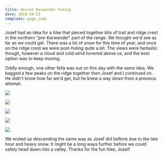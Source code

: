 ```yaml
---
title: Secret Karwendel hiking
date: 2010-10-23
template: page.jade
---
```


Josef had an idea for a hike that pieced together bits of trail and ridge
crest in the northern "pre-Karwendel" part of the range. We thought we'd
see as far as we could get. There was a lot of snow for this time of year,
and once on the ridge crest we were post-holing quite a bit. The views
were fantastic though, however a cloud and cold wind hovered above us,
and the best option was to keep moving.
  
  
Oddly enough, one other fella was out on this day with the same idea.
We bagged a few peaks on the ridge together then Josef and I continued
on. He didn't know how far we'd get, but he knew a way down from a previous
attempt.
  
  
[![](http://farm2.static.flickr.com/1214/5112296502_b6bf255b6e.jpg)](http://www.flickr.com/photos/ripsawridge/5112296502/)
  
[![](http://farm2.static.flickr.com/1045/5111697777_01ee01a20d.jpg)](http://www.flickr.com/photos/ripsawridge/5111697777/)
  
[![](http://farm2.static.flickr.com/1154/5111703051_ec6dfb4609.jpg)](http://www.flickr.com/photos/ripsawridge/5111703051/)
  
[![](http://farm2.static.flickr.com/1371/5111700513_7e16e65e99.jpg)](http://www.flickr.com/photos/ripsawridge/5111700513/)
  
[![](http://farm2.static.flickr.com/1349/5111702105_2664871c2d.jpg)](http://www.flickr.com/photos/ripsawridge/5111702105/)
  
  
We ended up descending the same way as Josef did beftore due to the late
hour and heavy snow. It might be a long ways further before we could safely
head down into a valley. Thanks for the fun hike, Josef!

